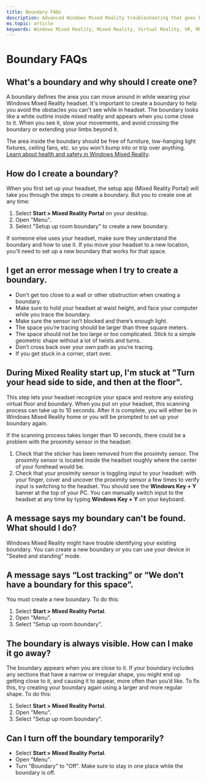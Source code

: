 ```yaml
---
title: Boundary FAQs
description: Advanced Windows Mixed Reality troubleshooting that goes beyond our standard consumer support documentation.
ms.topic: article
keywords: Windows Mixed Reality, Mixed Reality, Virtual Reality, VR, MR, Troubleshoot, Errors, Help, Support, Boundary
---
```


# Boundary FAQs

## What's a boundary and why should I create one?

A boundary defines the area you can move around in while wearing your Windows Mixed Reality headset. It's important to create a boundary to help you avoid the obstacles you can't see while in headset. The boundary looks like a white outline inside mixed reality and appears when you come close to it. When you see it, slow your movements, and avoid crossing the boundary or extending your limbs beyond it.

The area inside the boundary should be free of furniture, low-hanging light fixtures, ceiling fans, etc. so you won't bump into or trip over anything. [Learn about health and safety in Windows Mixed Reality](HMD-health-safety-comfort.md).

## How do I create a boundary?

When you first set up your headset, the setup app (Mixed Reality Portal) will take you through the steps to create a boundary. But you to create one at any time:
1. Select **Start > Mixed Reality Portal** on your desktop. 
2. Open "Menu".
3. Select "Setup up room boundary" to create a new boundary.

If someone else uses your headset, make sure they understand the boundary and how to use it. If you move your headset to a new location, you'll need to set up a new boundary that works for that space.

## I get an error message when I try to create a boundary.

* Don't get too close to a wall or other obstruction when creating a boundary.
* Make sure to hold your headset at waist height, and face your computer while you trace the boundary.
* Make sure the sensor isn’t blocked and there’s enough light.
* The space you’re tracing should be larger than three square meters.
* The space should not be too large or too complicated. Stick to a simple geometric shape without a lot of twists and turns.
* Don’t cross back over your own path as you’re tracing.
* If you get stuck in a corner, start over.

## During Mixed Reality start up, I'm stuck at "Turn your head side to side, and then at the floor".

This step lets your headset recognize your space and restore any existing virtual floor and boundary. When you put on your headset, this scanning process can take up to 10 seconds. After it is complete, you will either be in Windows Mixed Reality home or you will be prompted to set up your boundary again.

If the scanning process takes longer than 10 seconds, there could be a problem with the proximity sensor in the headset:
1. Check that the sticker has been removed from the proximity sensor. The proximity sensor is located inside the headset roughly where the center of your forehead would be.
2. Check that your proximity sensor is toggling input to your headset: with your finger, cover and uncover the proximity sensor a few times to verify input is switching to the headset. You should see the **Windows Key + Y** banner at the top of your PC. You can manually switch input to the headset at any time by typing **Windows Key + Y** on your keyboard.

## A message says my boundary can't be found. What should I do?

Windows Mixed Reality might have trouble identifying your existing boundary. You can create a new boundary or you can use your device in "Seated and standing" mode. 

## A message says “Lost tracking” or “We don’t have a boundary for this space”.

You must create a new boundary. To do this:
1. Select **Start > Mixed Reality Portal**.
2. Open "Menu".
3. Select "Setup up room boundary".

## The boundary is always visible. How can I make it go away?

The boundary appears when you are close to it. If your boundary includes any sections that have a narrow or irregular shape, you might end up getting close to it, and causing it to appear, more often than you’d like. To fix this, try creating your boundary again using a larger and more regular shape. To do this:
1. Select **Start > Mixed Reality Portal**.
2. Open "Menu".
3. Select "Setup up room boundary".

## Can I turn off the boundary temporarily?

* Select **Start > Mixed Reality Portal**.
* Open "Menu". 
* Turn "Boundary" to "Off". Make sure to stay in one place while the boundary is off.



